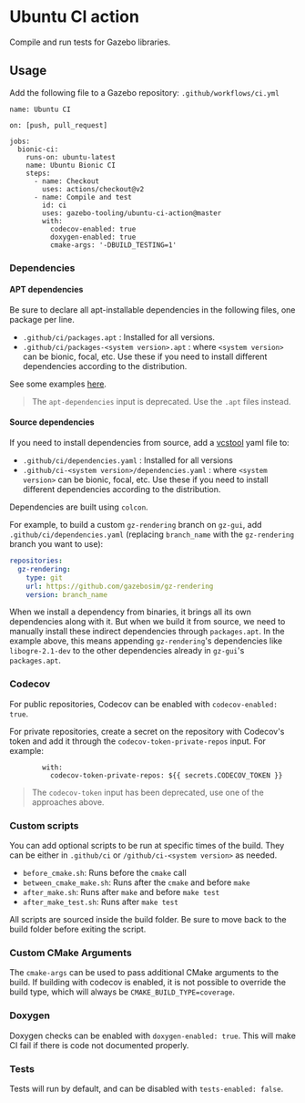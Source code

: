 # Ubuntu CI action

Compile and run tests for Gazebo libraries.

## Usage

Add the following file to a Gazebo repository:
`.github/workflows/ci.yml`

```
name: Ubuntu CI

on: [push, pull_request]

jobs:
  bionic-ci:
    runs-on: ubuntu-latest
    name: Ubuntu Bionic CI
    steps:
      - name: Checkout
        uses: actions/checkout@v2
      - name: Compile and test
        id: ci
        uses: gazebo-tooling/ubuntu-ci-action@master
        with:
          codecov-enabled: true
          doxygen-enabled: true
          cmake-args: '-DBUILD_TESTING=1'
```

### Dependencies

#### APT dependencies

Be sure to declare all apt-installable dependencies in the following files, one
package per line.

* `.github/ci/packages.apt` : Installed for all versions.
* `.github/ci/packages-<system version>.apt` : where `<system version>` can be
  bionic, focal, etc. Use these if you need to install different dependencies
  according to the distribution.

See some examples
[here](https://github.com/gazebosim/gz-sim/tree/main/.github/ci).

> The `apt-dependencies` input is deprecated. Use the `.apt` files instead.

#### Source dependencies

If you need to install dependencies from source, add a
[vcstool](https://github.com/dirk-thomas/vcstool) yaml file to:

* `.github/ci/dependencies.yaml` : Installed for all versions
* `.github/ci-<system version>/dependencies.yaml` : where `<system version>`
  can be bionic, focal, etc. Use these if you need to install different
  dependencies according to the distribution.

Dependencies are built using `colcon`.

For example, to build a custom `gz-rendering` branch on `gz-gui`, add
`.github/ci/dependencies.yaml` (replacing `branch_name` with the
`gz-rendering` branch you want to use):

```.yaml
repositories:
  gz-rendering:
    type: git
    url: https://github.com/gazebosim/gz-rendering
    version: branch_name
```

When we install a dependency from binaries, it brings all its own
dependencies along with it. But when we build it from source, we need to
manually install these indirect dependencies through `packages.apt`. In
the example above, this means appending `gz-rendering`'s dependencies like
`libogre-2.1-dev` to the other dependencies already in `gz-gui`'s
`packages.apt`.

### Codecov

For public repositories, Codecov can be enabled with `codecov-enabled: true`.

For private repositories, create a secret on the repository with Codecov's
token and add it through the `codecov-token-private-repos` input. For example:

```
        with:
          codecov-token-private-repos: ${{ secrets.CODECOV_TOKEN }}
```

> The `codecov-token` input has been deprecated, use one of the approaches above.

### Custom scripts

You can add optional scripts to be run at specific times of the build. They can
be either in `.github/ci` or `/github/ci-<system version>` as needed.

* `before_cmake.sh`: Runs before the `cmake` call
* `between_cmake_make.sh`: Runs after the `cmake` and before `make`
* `after_make.sh`: Runs after `make` and before `make test`
* `after_make_test.sh`: Runs after `make test`

All scripts are sourced inside the build folder. Be sure to move back to the
build folder before exiting the script.

### Custom CMake Arguments

The `cmake-args` can be used to pass additional CMake arguments to the build.
If building with codecov is enabled, it is not possible to override the build type,
which will always be `CMAKE_BUILD_TYPE=coverage`.

### Doxygen

Doxygen checks can be enabled with `doxygen-enabled: true`. This will make CI
fail if there is code not documented properly.

### Tests

Tests will run by default, and can be disabled with `tests-enabled: false`.
